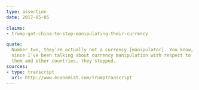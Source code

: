 ```yaml
---
type: assertion
date: 2017-05-05

claims:
- trump-got-china-to-stop-manipulating-their-currency

quote:
  Number two, they’re actually not a currency [manipulator]. You know,
  since I’ve been talking about currency manipulation with respect to
  them and other countries, they stopped.
sources:
- type: transcript
  url: http://www.economist.com/Trumptranscript
---
```

